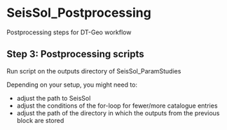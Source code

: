 # SeisSol_Postprocessing
Postprocessing steps for DT-Geo workflow

## Step 3: Postprocessing scripts
Run script on the outputs directory of SeisSol_ParamStudies

Depending on your setup, you might need to:
* adjust the path to SeisSol
* adjust the conditions of the for-loop for fewer/more catalogue entries
* adjust the path of the directory in which the outputs from the previous block are stored

